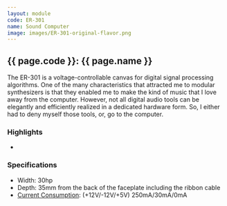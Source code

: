 ```yaml
---
layout: module
code: ER-301
name: Sound Computer
image: images/ER-301-original-flavor.png
---
```


## {{ page.code }}: {{ page.name }}

The ER-301 is a voltage-controllable canvas for digital signal processing algorithms.  One of the many characteristics that attracted me to modular synthesizers is that they enabled me to make the kind of music that I love away from the computer.  However, not all digital audio tools can be elegantly and efficiently realized in a dedicated hardware form.  So, I either had to deny myself those tools, or, go to the computer. 

### Highlights
* 

### Specifications
* Width: 30hp 
* Depth: 35mm from the back of the faceplate including the ribbon cable
* [Current Consumption](http://wiki.orthogonaldevices.com/index.php/ER-301/Power): (+12V/-12V/+5V) 250mA/30mA/0mA
